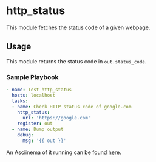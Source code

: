 # http_status

This module fetches the status code of a given webpage.

## Usage

This module returns the status code in `out.status_code`.

### Sample Playbook
```yaml
- name: Test http_status
  hosts: localhost
  tasks:
  - name: Check HTTP status code of google.com
    http_status:
      url: 'https://google.com'
    register: out
  - name: Dump output
    debug:
      msg: '{{ out }}'
```

An Asciinema of it running can be found [here](https://asciinema.org/a/dCv5vSsJHqXvimhwlPwATzJJ7).